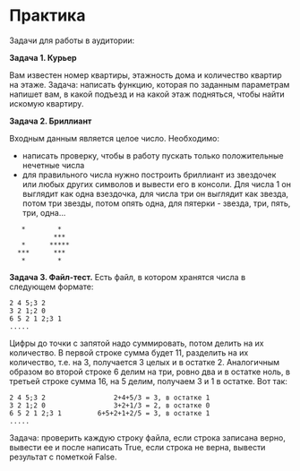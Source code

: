 # Практика

Задачи для работы в аудитории:

**Задача 1. Курьер**

Вам известен номер квартиры, этажность дома и количество квартир на этаже. Задача: написать функцию, которая по заданным параметрам напишет вам, в какой подъезд и на какой этаж подняться, чтобы найти искомую квартиру.

**Задача 2. Бриллиант**

Входным данным является целое число. Необходимо:

- написать проверку, чтобы в работу пускать только положительные нечетные числа
- для правильного числа нужно построить бриллиант из звездочек или любых других символов и вывести его в консоли. Для числа 1 он выглядит как одна взездочка, для числа три он выглядит как звезда, потом три звезды, потом опять одна, для пятерки - звезда, три, пять, три, одна...

```
   *        *
           ***
   *      *****
  ***      ***
   *        *
```

**Задача 3. Файл-тест.** Есть файл, в котором хранятся числа в следующем формате:

```
2 4 5;3 2
3 2 1;2 0
6 5 2 1 2;3 1
.....
```
Цифры до точки с запятой надо суммировать, потом делить на их количество. В первой строке сумма будет 11, разделить на их количество, т.е. на 3, получается 3 целых и в остатке 2. Аналогичным образом во второй строке 6 делим на три, ровно два и в остатке ноль, в третьей строке сумма 16, на 5 делим, получаем 3 и 1 в остатке. Вот так:

```
2 4 5;3 2                 2+4+5/3 = 3, в остатке 1
3 2 1;2 0                 3+2+1/3 = 2, в остатке 0
6 5 2 1 2;3 1         6+5+2+1+2/5 = 3, в остатке 1
.....
```

Задача: проверить каждую строку файла, если строка записана верно, вывести ее и после написать True, если строка не верна, вывести результат с пометкой False.
 
